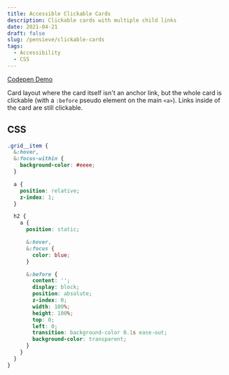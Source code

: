 ```yaml
---
title: Accessible Clickable Cards
description: Clickable cards with multiple child links
date: 2021-04-21
draft: false
slug: /pensieve/clickable-cards
tags:
  - Accessibility
  - CSS
---
```


[Codepen Demo](https://codepen.io/bchiang7/pen/xxRBvgd?editors=1100)

Card layout where the card itself isn't an anchor link, but the whole card is clickable (with a `:before` pseudo element on the main `<a>`). Links inside of the card are still clickable.

## CSS

```css
.grid__item {
  &:hover,
  &:focus-within {
    background-color: #eeee;
  }

  a {
    position: relative;
    z-index: 1;
  }

  h2 {
    a {
      position: static;

      &:hover,
      &:focus {
        color: blue;
      }

      &:before {
        content: '';
        display: block;
        position: absolute;
        z-index: 0;
        width: 100%;
        height: 100%;
        top: 0;
        left: 0;
        transition: background-color 0.1s ease-out;
        background-color: transparent;
      }
    }
  }
}
```
